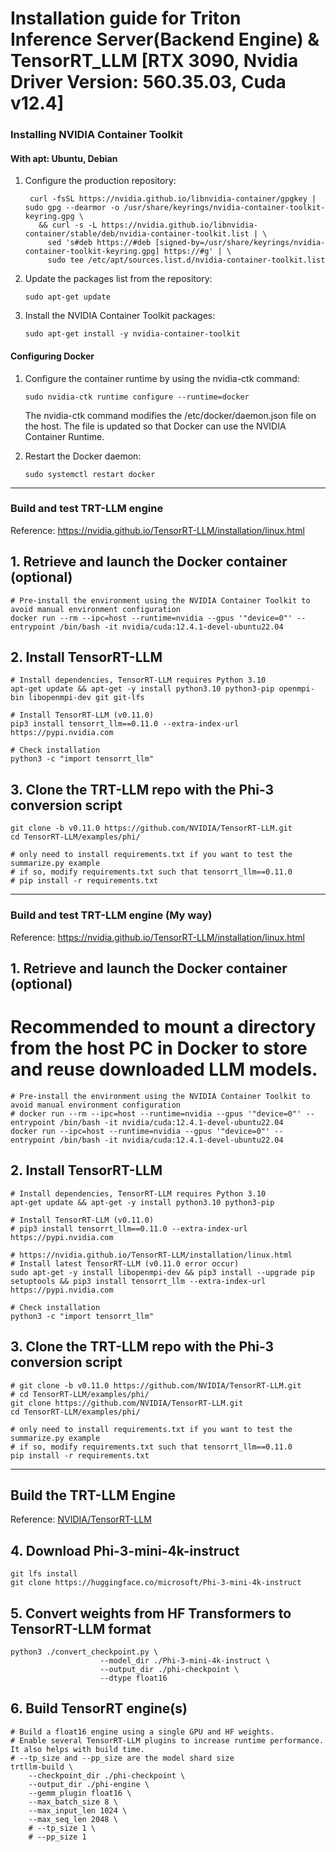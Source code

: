 Installation guide for Triton Inference Server(Backend Engine) & TensorRT_LLM 
[RTX 3090, Nvidia Driver Version: 560.35.03, Cuda v12.4]
==========================================

### Installing NVIDIA Container Toolkit

#### With apt: Ubuntu, Debian

1. Configure the production repository:
   ```console
    curl -fsSL https://nvidia.github.io/libnvidia-container/gpgkey | sudo gpg --dearmor -o /usr/share/keyrings/nvidia-container-toolkit-keyring.gpg \
      && curl -s -L https://nvidia.github.io/libnvidia-container/stable/deb/nvidia-container-toolkit.list | \
        sed 's#deb https://#deb [signed-by=/usr/share/keyrings/nvidia-container-toolkit-keyring.gpg] https://#g' | \
        sudo tee /etc/apt/sources.list.d/nvidia-container-toolkit.list
    ```

2. Update the packages list from the repository:
   ```console
   sudo apt-get update
   ```

3. Install the NVIDIA Container Toolkit packages:
   ```console
   sudo apt-get install -y nvidia-container-toolkit
   ```
#### Configuring Docker

1. Configure the container runtime by using the nvidia-ctk command:
    ```console
    sudo nvidia-ctk runtime configure --runtime=docker
    ```
    The nvidia-ctk command modifies the /etc/docker/daemon.json file on the host. The file is updated so that Docker can use the NVIDIA Container Runtime.
   
3. Restart the Docker daemon:
   ```console
   sudo systemctl restart docker
   ```

-----------------------------

### Build and test TRT-LLM engine
Reference: https://nvidia.github.io/TensorRT-LLM/installation/linux.html

## 1. Retrieve and launch the Docker container (optional)
   ```console
   # Pre-install the environment using the NVIDIA Container Toolkit to avoid manual environment configuration
   docker run --rm --ipc=host --runtime=nvidia --gpus '"device=0"' --entrypoint /bin/bash -it nvidia/cuda:12.4.1-devel-ubuntu22.04
   ```
## 2. Install TensorRT-LLM
   ```console
   # Install dependencies, TensorRT-LLM requires Python 3.10
   apt-get update && apt-get -y install python3.10 python3-pip openmpi-bin libopenmpi-dev git git-lfs

   # Install TensorRT-LLM (v0.11.0)
   pip3 install tensorrt_llm==0.11.0 --extra-index-url https://pypi.nvidia.com
   
   # Check installation
   python3 -c "import tensorrt_llm"
   ```
## 3. Clone the TRT-LLM repo with the Phi-3 conversion script
   ```console
   git clone -b v0.11.0 https://github.com/NVIDIA/TensorRT-LLM.git
   cd TensorRT-LLM/examples/phi/

   # only need to install requirements.txt if you want to test the summarize.py example
   # if so, modify requirements.txt such that tensorrt_llm==0.11.0
   # pip install -r requirements.txt
   ```
-------------
### Build and test TRT-LLM engine (My way)
Reference: https://nvidia.github.io/TensorRT-LLM/installation/linux.html

## 1. Retrieve and launch the Docker container (optional)
   # Recommended to mount a directory from the host PC in Docker to store and reuse downloaded LLM models.
   ```console
   # Pre-install the environment using the NVIDIA Container Toolkit to avoid manual environment configuration
   # docker run --rm --ipc=host --runtime=nvidia --gpus '"device=0"' --entrypoint /bin/bash -it nvidia/cuda:12.4.1-devel-ubuntu22.04
   docker run --ipc=host --runtime=nvidia --gpus '"device=0"' --entrypoint /bin/bash -it nvidia/cuda:12.4.1-devel-ubuntu22.04 
   ```
## 2. Install TensorRT-LLM
   ```console
   # Install dependencies, TensorRT-LLM requires Python 3.10
   apt-get update && apt-get -y install python3.10 python3-pip

   # Install TensorRT-LLM (v0.11.0)
   # pip3 install tensorrt_llm==0.11.0 --extra-index-url https://pypi.nvidia.com

   # https://nvidia.github.io/TensorRT-LLM/installation/linux.html
   # Install latest TensorRT-LLM (v0.11.0 error occur)
   sudo apt-get -y install libopenmpi-dev && pip3 install --upgrade pip setuptools && pip3 install tensorrt_llm --extra-index-url https://pypi.nvidia.com
   
   # Check installation
   python3 -c "import tensorrt_llm"
   ```
## 3. Clone the TRT-LLM repo with the Phi-3 conversion script
   ```console
   # git clone -b v0.11.0 https://github.com/NVIDIA/TensorRT-LLM.git
   # cd TensorRT-LLM/examples/phi/
   git clone https://github.com/NVIDIA/TensorRT-LLM.git
   cd TensorRT-LLM/examples/phi/

   # only need to install requirements.txt if you want to test the summarize.py example
   # if so, modify requirements.txt such that tensorrt_llm==0.11.0
   pip install -r requirements.txt
   ```

-------------------
## Build the TRT-LLM Engine
Reference: [NVIDIA/TensorRT-LLM](https://github.com/NVIDIA/TensorRT-LLM/tree/main/examples/phi)

## 4. Download Phi-3-mini-4k-instruct
   ```console
   git lfs install
   git clone https://huggingface.co/microsoft/Phi-3-mini-4k-instruct
   ```
## 5. Convert weights from HF Transformers to TensorRT-LLM format
   ```console
   python3 ./convert_checkpoint.py \
                       --model_dir ./Phi-3-mini-4k-instruct \
                       --output_dir ./phi-checkpoint \
                       --dtype float16
   ```
## 6. Build TensorRT engine(s)
   ```console
   # Build a float16 engine using a single GPU and HF weights.
   # Enable several TensorRT-LLM plugins to increase runtime performance. It also helps with build time.
   # --tp_size and --pp_size are the model shard size
   trtllm-build \
       --checkpoint_dir ./phi-checkpoint \
       --output_dir ./phi-engine \
       --gemm_plugin float16 \
       --max_batch_size 8 \
       --max_input_len 1024 \
       --max_seq_len 2048 \
       # --tp_size 1 \
       # --pp_size 1
   ```
